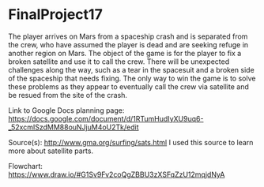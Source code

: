 # FinalProject17
The player arrives on Mars from a spaceship crash and is separated from the crew, who have assumed the player is dead and are seeking refuge in another region on Mars. The object of the game is for the player to fix a broken satellite and use it to call the crew. There will be unexpected challenges along the way, such as a tear in the spacesuit and a broken side of the spaceship that needs fixing. The only way to win the game is to solve these problems as they appear to eventually call the crew via satellite and be resued from the site of the crash.

Link to Google Docs planning page: https://docs.google.com/document/d/1RTumHudIyXU9uq6-_52xcmISzdMM88ouNJjuM4oU2Tk/edit

Source(s): http://www.gma.org/surfing/sats.html
I used this source to learn more about satellite parts.

Flowchart: https://www.draw.io/#G1Sv9Fv2coQgZBBU3zXSFqZzU12mqjdNyA
